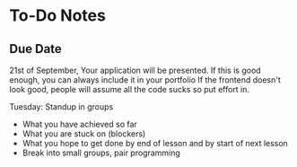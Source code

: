 # To-Do Notes

## Due Date

21st of September, Your application will be presented.
If this is good enough, you can always include it in your portfolio
If the frontend doesn't look good, people will assume all the code sucks so put effort in.

Tuesday:
Standup in groups

- What you have achieved so far
- What you are stuck on (blockers)
- What you hope to get done by end of lesson and by start of next lesson
- Break into small groups, pair programming

